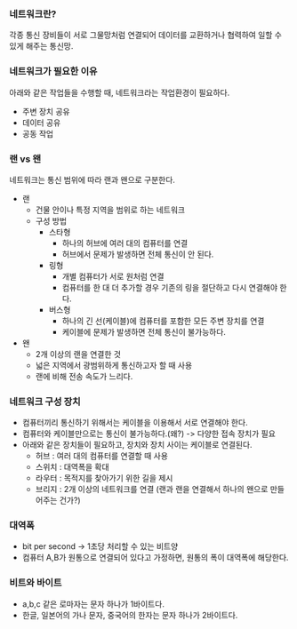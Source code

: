### 네트워크란?
각종 통신 장비들이 서로 그물망처럼 연결되어 데이터를 교환하거나 협력하여 일할 수 있게 해주는 통신망.

### 네트워크가 필요한 이유
아래와 같은 작업들을 수행할 때, 네트워크라는 작업환경이 필요하다.
- 주변 장치 공유
- 데이터 공유
- 공동 작업

### 랜 vs 왠
네트워크는 통신 범위에 따라 랜과 왠으로 구분한다.
- 랜
  - 건물 안이나 특정 지역을 범위로 하는 네트워크
  - 구성 방법
    - 스타형
      - 하나의 허브에 여러 대의 컴퓨터를 연결
      - 허브에서 문제가 발생하면 전체 통신이 안 된다.
    - 링형
      - 개별 컴퓨터가 서로 원처럼 연결
      - 컴퓨터를 한 대 더 추가할 경우 기존의 링을 절단하고 다시 연결해야 한다.
    - 버스형
      - 하나의 긴 선(케이블)에 컴퓨터를 포함한 모든 주변 장치를 연결
      - 케이블에 문제가 발생하면 전체 통신이 불가능하다.
- 왠
  - 2개 이상의 랜을 연결한 것
  - 넓은 지역에서 광범위하게 통신하고자 할 때 사용
  - 랜에 비해 전송 속도가 느리다.

### 네트워크 구성 장치
- 컴퓨터끼리 통신하기 위해서는 케이블을 이용해서 서로 연결해야 한다.
- 컴퓨터와 케이블만으로는 통신이 불가능하다.(왜?) -> 다양한 접속 장치가 필요
- 아래와 같은 장치들이 필요하고, 장치와 장치 사이는 케이블로 연결된다.
  - 허브 : 여러 대의 컴퓨터를 연결할 때 사용
  - 스위치 : 대역폭을 확대
  - 라우터 : 목적지를 찾아가기 위한 길을 제시
  - 브리지 : 2개 이상의 네트워크를 연결 (랜과 랜을 연결해서 하나의 왠으로 만들어주는 건가?)

### 대역폭
- bit per second -> 1초당 처리할 수 있는 비트양
- 컴퓨터 A,B가 원통으로 연결되어 있다고 가정하면, 원통의 폭이 대역폭에 해당한다.

### 비트와 바이트
- a,b,c 같은 로마자는 문자 하나가 1바이트다.
- 한글, 일본어의 가나 문자, 중국어의 한자는 문자 하나가 2바이트다.
